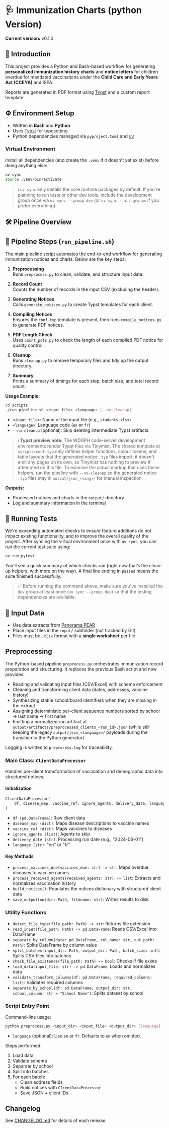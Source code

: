 # 🩺 Immunization Charts (python Version)

**Current version:** v0.1.0  

## 📘 Introduction

This project provides a Python and Bash-based workflow for generating **personalized immunization history charts** and **notice letters** for children overdue for mandated vaccinations under the **Child Care and Early Years Act (CCEYA)** and ISPA.

Reports are generated in PDF format using [Typst](https://typst.app) and a custom report template.

## ⚙️ Environment Setup

- Written in **Bash** and **Python**
- Uses [Typst](https://typst.app) for typesetting
- Python dependencies managed via `pyproject.toml` and [uv](https://github.com/astral-sh/uv)

### Virtual Environment

Install all dependencies (and create the `.venv` if it doesn't yet exist) before doing anything else:

```bash
uv sync
source .venv/bin/activate
```

> ℹ️ `uv sync` only installs the core runtime packages by default. If you're planning to run tests or other dev tools, include the development group once via `uv sync --group dev` (or `uv sync --all-groups` if you prefer everything).

## 🛠️ Pipeline Overview

## 🚦 Pipeline Steps (`run_pipeline.sh`)

The main pipeline script automates the end-to-end workflow for generating immunization notices and charts. Below are the key steps:

1. **Preprocessing**  
   Runs `preprocess.py` to clean, validate, and structure input data.

2. **Record Count**  
   Counts the number of records in the input CSV (excluding the header).

3. **Generating Notices**  
   Calls `generate_notices.py` to create Typst templates for each client.

4. **Compiling Notices**  
   Ensures the `conf.typ` template is present, then runs `compile_notices.py` to generate PDF notices.

5. **PDF Length Check**  
   Uses `count_pdfs.py` to check the length of each compiled PDF notice for quality control.

6. **Cleanup**  
   Runs `cleanup.py` to remove temporary files and tidy up the output directory.

7. **Summary**  
   Prints a summary of timings for each step, batch size, and total record count.

**Usage Example:**
```bash
cd scripts
./run_pipeline.sh <input_file> <language> [--no-cleanup]
```
- `<input_file>`: Name of the input file (e.g., `students.xlsx`)
- `<language>`: Language code (`en` or `fr`)
- `--no-cleanup` (optional): Skip deleting intermediate Typst artifacts.

> ℹ️ **Typst preview note:** The WDGPH code-server development environments render Typst files via Tinymist. The shared template at `scripts/conf.typ` only defines helper functions, colour tokens, and table layouts that the generated notice `.typ` files import; it doesn't emit any pages on its own, so Tinymist has nothing to preview if attempted on this file. To examine the actual markup that uses these helpers, run the pipeline with `--no-cleanup` so the generated notice `.typ` files stay in `output/json_<lang>/` for manual inspection.

**Outputs:**
- Processed notices and charts in the `output/` directory
- Log and summary information in the terminal

## 🧪 Running Tests

We're expanding automated checks to ensure feature additions do not impact existing functionality, and to improve the overall quality of the project. After syncing the virtual environment once with `uv sync`, you can run the current test suite using:

```bash
uv run pytest
```

You'll see a quick summary of which checks ran (right now that’s the clean-up helpers, with more on the way). A final line ending in `passed` means the suite finished successfully.

> ✅ Before running the command above, make sure you've installed the `dev` group at least once (`uv sync --group dev`) so that the testing dependencies are available.

## 📂 Input Data

- Use data extracts from [Panorama PEAR](https://accessonehealth.ca/)
- Place input files in the `input/` subfolder (not tracked by Git)
- Files must be `.xlsx` format with a **single worksheet** per file

## Preprocessing

The Python-based pipeline `preprocess.py` orchestrates immunization record preparation and structuring. It replaces the previous Bash script and now provides:

- Reading and validating input files (CSV/Excel) with schema enforcement
- Cleaning and transforming client data (dates, addresses, vaccine history)
- Synthesizing stable school/board identifiers when they are missing in the extract
- Assigning deterministic per-client sequence numbers sorted by school → last name → first name
- Emitting a normalized run artifact at `output/artifacts/preprocessed_clients_<run_id>.json` (while still keeping the legacy `output/json_<language>/` payloads during the transition to the Python generator)

Logging is written to `preprocess.log` for traceability.

### Main Class: `ClientDataProcessor`

Handles per-client transformation of vaccination and demographic data into structured notices.

#### Initialization

```python
ClientDataProcessor(
    df, disease_map, vaccine_ref, ignore_agents, delivery_date, language="en"
)
```

- `df (pd.DataFrame)`: Raw client data
- `disease_map (dict)`: Maps disease descriptions to vaccine names
- `vaccine_ref (dict)`: Maps vaccines to diseases
- `ignore_agents (list)`: Agents to skip
- `delivery_date (str)`: Processing run date (e.g., "2024-06-01")
- `language (str)`: "en" or "fr"

#### Key Methods

- `process_vaccines_due(vaccines_due: str) -> str`: Maps overdue diseases to vaccine names
- `process_received_agents(received_agents: str) -> list`: Extracts and normalizes vaccination history
- `build_notices()`: Populates the notices dictionary with structured client data
- `save_output(outdir: Path, filename: str)`: Writes results to disk

### Utility Functions

- `detect_file_type(file_path: Path) -> str`: Returns file extension
- `read_input(file_path: Path) -> pd.DataFrame`: Reads CSV/Excel into DataFrame
- `separate_by_column(data: pd.DataFrame, col_name: str, out_path: Path)`: Splits DataFrame by column value
- `split_batches(input_dir: Path, output_dir: Path, batch_size: int)`: Splits CSV files into batches
- `check_file_existence(file_path: Path) -> bool`: Checks if file exists
- `load_data(input_file: str) -> pd.DataFrame`: Loads and normalizes data
- `validate_transform_columns(df: pd.DataFrame, required_columns: list)`: Validates required columns
- `separate_by_school(df: pd.DataFrame, output_dir: str, school_column: str = "School Name")`: Splits dataset by school

### Script Entry Point

Command-line usage:

```bash
python preprocess.py <input_dir> <input_file> <output_dir> [language]
```

- `language` (optional): Use `en` or `fr`. Defaults to `en` when omitted.

Steps performed:

1. Load data
2. Validate schema
3. Separate by school
4. Split into batches
5. For each batch:
    - Clean address fields
    - Build notices with `ClientDataProcessor`
    - Save JSON + client IDs


## Changelog

See [CHANGELOG.md](./CHANGELOG.md) for details of each release.